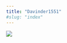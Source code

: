 ```yaml
---
title: "Davinder1551"
#slug: "index"
---
```


[![](/wp-content/2007/11/Davinder1551-300x225.jpg)](/wp-content/2007/11/Davinder1551.jpg)